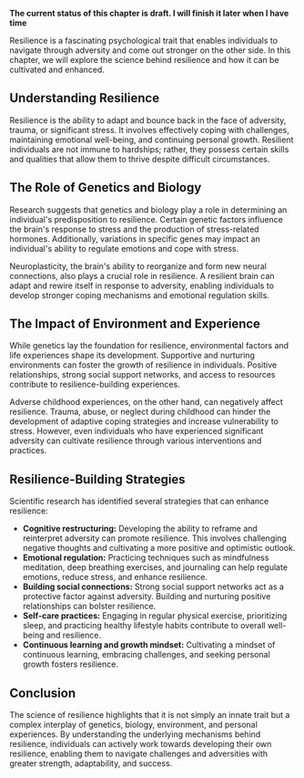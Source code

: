 **The current status of this chapter is draft. I will finish it later when I have time**

Resilience is a fascinating psychological trait that enables individuals to navigate through adversity and come out stronger on the other side. In this chapter, we will explore the science behind resilience and how it can be cultivated and enhanced.

**Understanding Resilience**
----------------------------

Resilience is the ability to adapt and bounce back in the face of adversity, trauma, or significant stress. It involves effectively coping with challenges, maintaining emotional well-being, and continuing personal growth. Resilient individuals are not immune to hardships; rather, they possess certain skills and qualities that allow them to thrive despite difficult circumstances.

**The Role of Genetics and Biology**
------------------------------------

Research suggests that genetics and biology play a role in determining an individual's predisposition to resilience. Certain genetic factors influence the brain's response to stress and the production of stress-related hormones. Additionally, variations in specific genes may impact an individual's ability to regulate emotions and cope with stress.

Neuroplasticity, the brain's ability to reorganize and form new neural connections, also plays a crucial role in resilience. A resilient brain can adapt and rewire itself in response to adversity, enabling individuals to develop stronger coping mechanisms and emotional regulation skills.

**The Impact of Environment and Experience**
--------------------------------------------

While genetics lay the foundation for resilience, environmental factors and life experiences shape its development. Supportive and nurturing environments can foster the growth of resilience in individuals. Positive relationships, strong social support networks, and access to resources contribute to resilience-building experiences.

Adverse childhood experiences, on the other hand, can negatively affect resilience. Trauma, abuse, or neglect during childhood can hinder the development of adaptive coping strategies and increase vulnerability to stress. However, even individuals who have experienced significant adversity can cultivate resilience through various interventions and practices.

**Resilience-Building Strategies**
----------------------------------

Scientific research has identified several strategies that can enhance resilience:

* **Cognitive restructuring:** Developing the ability to reframe and reinterpret adversity can promote resilience. This involves challenging negative thoughts and cultivating a more positive and optimistic outlook.
* **Emotional regulation:** Practicing techniques such as mindfulness meditation, deep breathing exercises, and journaling can help regulate emotions, reduce stress, and enhance resilience.
* **Building social connections:** Strong social support networks act as a protective factor against adversity. Building and nurturing positive relationships can bolster resilience.
* **Self-care practices:** Engaging in regular physical exercise, prioritizing sleep, and practicing healthy lifestyle habits contribute to overall well-being and resilience.
* **Continuous learning and growth mindset:** Cultivating a mindset of continuous learning, embracing challenges, and seeking personal growth fosters resilience.

**Conclusion**
--------------

The science of resilience highlights that it is not simply an innate trait but a complex interplay of genetics, biology, environment, and personal experiences. By understanding the underlying mechanisms behind resilience, individuals can actively work towards developing their own resilience, enabling them to navigate challenges and adversities with greater strength, adaptability, and success.
